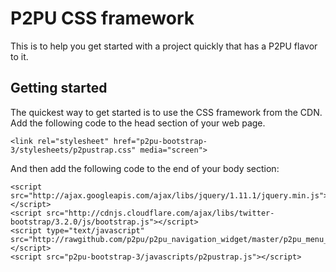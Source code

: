 # P2PU CSS framework

This is to help you get started with a project quickly that has a P2PU flavor to it. 

## Getting started

The quickest way to get started is to use the CSS framework from the CDN. Add the following code to the head section of your web page.

```	
<link rel="stylesheet" href="p2pu-bootstrap-3/stylesheets/p2pustrap.css" media="screen">
```

And then add the following code to the end of your body section:

```
<script src="http://ajax.googleapis.com/ajax/libs/jquery/1.11.1/jquery.min.js"></script>
<script	src="http://cdnjs.cloudflare.com/ajax/libs/twitter-bootstrap/3.2.0/js/bootstrap.js"></script>
<script type="text/javascript" src="http://rawgithub.com/p2pu/p2pu_navigation_widget/master/p2pu_menu_slider.js"></script>
<script src="p2pu-bootstrap-3/javascripts/p2pustrap.js"></script>
```
